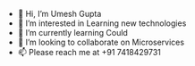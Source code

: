 - 👋 Hi, I’m Umesh Gupta
- 👀 I’m interested in Learning new technologies
- 🌱 I’m currently learning Could
- 💞️ I’m looking to collaborate on Microservices
- 📫 Please reach me at +91 7418429731

<!---
kguptaumesh/kguptaumesh is a ✨ special ✨ repository because its `README.md` (this file) appears on your GitHub profile.
You can click the Preview link to take a look at your changes.
--->
